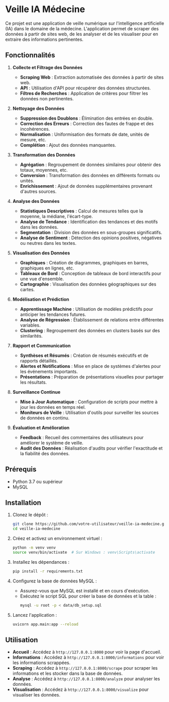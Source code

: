 # Veille IA Médecine

Ce projet est une application de veille numérique sur l'intelligence artificielle (IA) dans le domaine de la médecine. L'application permet de scraper des données à partir de sites web, de les analyser et de les visualiser pour en extraire des informations pertinentes.

## Fonctionnalités

1. **Collecte et Filtrage des Données**
    - **Scraping Web** : Extraction automatisée des données à partir de sites web.
    - **API** : Utilisation d'API pour récupérer des données structurées.
    - **Filtres de Recherches** : Application de critères pour filtrer les données non pertinentes.

2. **Nettoyage des Données**
    - **Suppression des Doublons** : Élimination des entrées en double.
    - **Correction des Erreurs** : Correction des fautes de frappe et des incohérences.
    - **Normalisation** : Uniformisation des formats de date, unités de mesure, etc.
    - **Complétion** : Ajout des données manquantes.

3. **Transformation des Données**
    - **Agrégation** : Regroupement de données similaires pour obtenir des totaux, moyennes, etc.
    - **Conversion** : Transformation des données en différents formats ou unités.
    - **Enrichissement** : Ajout de données supplémentaires provenant d'autres sources.

4. **Analyse des Données**
    - **Statistiques Descriptives** : Calcul de mesures telles que la moyenne, la médiane, l'écart-type.
    - **Analyse de Tendance** : Identification des tendances et des motifs dans les données.
    - **Segmentation** : Division des données en sous-groupes significatifs.
    - **Analyse de Sentiment** : Détection des opinions positives, négatives ou neutres dans les textes.

5. **Visualisation des Données**
    - **Graphiques** : Création de diagrammes, graphiques en barres, graphiques en lignes, etc.
    - **Tableaux de Bord** : Conception de tableaux de bord interactifs pour une vue d'ensemble.
    - **Cartographie** : Visualisation des données géographiques sur des cartes.

6. **Modélisation et Prédiction**
    - **Apprentissage Machine** : Utilisation de modèles prédictifs pour anticiper les tendances futures.
    - **Analyse de Régression** : Établissement de relations entre différentes variables.
    - **Clustering** : Regroupement des données en clusters basés sur des similarités.

7. **Rapport et Communication**
    - **Synthèses et Résumés** : Création de résumés exécutifs et de rapports détaillés.
    - **Alertes et Notifications** : Mise en place de systèmes d'alertes pour les événements importants.
    - **Présentations** : Préparation de présentations visuelles pour partager les résultats.

8. **Surveillance Continue**
    - **Mise à Jour Automatique** : Configuration de scripts pour mettre à jour les données en temps réel.
    - **Moniteurs de Veille** : Utilisation d'outils pour surveiller les sources de données en continu.

9. **Évaluation et Amélioration**
    - **Feedback** : Recueil des commentaires des utilisateurs pour améliorer le système de veille.
    - **Audit des Données** : Réalisation d'audits pour vérifier l'exactitude et la fiabilité des données.

## Prérequis

- Python 3.7 ou supérieur
- MySQL

## Installation

1. Clonez le dépôt :
    ```bash
    git clone https://github.com/votre-utilisateur/veille-ia-medecine.git
    cd veille-ia-medecine
    ```

2. Créez et activez un environnement virtuel :
    ```bash
    python -m venv venv
    source venv/bin/activate  # Sur Windows : venv\Scripts\activate
    ```

3. Installez les dépendances :
    ```bash
    pip install -r requirements.txt
    ```

4. Configurez la base de données MySQL :
    - Assurez-vous que MySQL est installé et en cours d'exécution.
    - Exécutez le script SQL pour créer la base de données et la table :
      ```bash
      mysql -u root -p < data/db_setup.sql
      ```

5. Lancez l'application :
    ```bash
    uvicorn app.main:app --reload
    ```

## Utilisation

- **Accueil** : Accédez à `http://127.0.0.1:8000` pour voir la page d'accueil.
- **Informations** : Accédez à `http://127.0.0.1:8000/informations` pour voir les informations scrappées.
- **Scraping** : Accédez à `http://127.0.0.1:8000/scrape` pour scraper les informations et les stocker dans la base de données.
- **Analyse** : Accédez à `http://127.0.0.1:8000/analyze` pour analyser les données.
- **Visualisation** : Accédez à `http://127.0.0.1:8000/visualize` pour visualiser les données.

